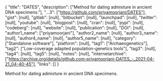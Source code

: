 {
  "title": "DATES",
  "description": ["Method for dating admixture in ancient DNA specimens."],
  "...3": ["https://github.com/priyamoorjani/DATES"],
  "gist": [null],
  "gitlab": [null],
  "bitbucket": [null],
  "launchpad": [null],
  "twitter": [null],
  "youtube": [null],
  "blogpost": [null],
  "cran": [null],
  "pypi": [null],
  "codeberg": [null],
  "website": [null],
  "publication": [null],
  "DOI": [null],
  "author1_name": ["priyamoorjani"],
  "author2_name": [null],
  "author3_name": [null],
  "author4_name": [null],
  "author5_name": [null],
  "category": ["Standalone software"],
  "platform": [null],
  "tag1": ["Archaeogenetics"],
  "tag2": ["Low-coverage adapted population-genetics tools"],
  "tag3": [null],
  "tag4": [null],
  "tag5": [null],
  "notes": [null],
  "internetarchive": ["https://archive.org/details/github.com-priyamoorjani-DATES_-_2021-04-21_04-40-45"],
  "links": []
}

<!-- Generated by csv2md.R – do not edit by hand -->

Method for dating admixture in ancient DNA specimens.